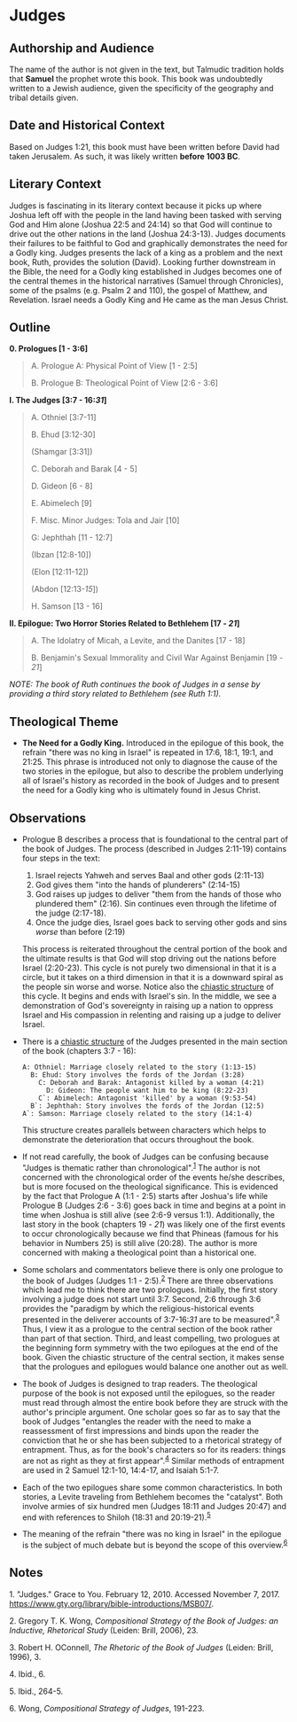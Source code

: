 # Judges

## Authorship and Audience
The name of the author is not given in the text, but Talmudic tradition holds that **Samuel** the prophet wrote this book. This book was undoubtedly written to a Jewish audience, given the specificity of the geography and tribal details given.

## Date and Historical Context
Based on Judges 1:21, this book must have been written before David had taken Jerusalem. As such, it was likely written **before 1003 BC**.

## Literary Context
Judges is fascinating in its literary context because it picks up where Joshua left off with the people in the land having been tasked with serving God and Him alone (Joshua 22:5 and 24:14) so that God will continue to drive out the other nations in the land (Joshua 24:3-13). Judges documents their failures to be faithful to God and graphically demonstrates the need for a Godly king. Judges presents the lack of a king as a problem and the next book, Ruth, provides the solution (David). Looking further downstream in the Bible, the need for a Godly king established in Judges becomes one of the central themes in the historical narratives (Samuel through Chronicles), some of the psalms (e.g. Psalm 2 and 110), the gospel of Matthew, and Revelation. Israel needs a Godly King and He came as the man Jesus Christ.

## Outline

**0. Prologues [1 - 3:6]**

  > A. Prologue A: Physical Point of View [1 - 2:5]
  > 
  > B. Prologue B: Theological Point of View [2:6 - 3:6]

**I. The Judges [3:7 - 16:*31*]**

  > A. Othniel [3:7-11]
  > 
  > B. Ehud [3:12-30]
  > 
  > (Shamgar [3:31])
  > 
  > C. Deborah and Barak [4 - 5]
  > 
  > D. Gideon [6 - 8]
  > 
  > E. Abimelech [9]
  > 
  > F. Misc. Minor Judges: Tola and Jair [10]
  > 
  > G: Jephthah [11 - 12:7]
  > 
  > (Ibzan [12:8-10])
  > 
  > (Elon [12:11-12])
  > 
  > (Abdon [12:13-*15*])
  > 
  > H. Samson [13 - 16]

**II. Epilogue: Two Horror Stories Related to Bethlehem [17 - *21*]**

  > A. The Idolatry of Micah, a Levite, and the Danites  [17 - 18]
  > 
  > B. Benjamin's Sexual Immorality and Civil War Against Benjamin [19 - *21*]

*NOTE: The book of Ruth continues the book of Judges in a sense by providing a third story related to Bethlehem (see Ruth 1:1).*

## Theological Theme
- **The Need for a Godly King.** Introduced in the epilogue of this book, the refrain "there was no king in Israel" is repeated in 17:6, 18:1, 19:1, and 21:25. This phrase is introduced not only to diagnose the cause of the two stories in the epilogue, but also to describe the problem underlying all of Israel's history as recorded in the book of Judges and to present the need for a Godly king who is ultimately found in Jesus Christ.

## Observations
- Prologue B describes a process that is foundational to the central part of the book of Judges. The process (described in Judges 2:11-19) contains four steps in the text:
  1. Israel rejects Yahweh and serves Baal and other gods (2:11-13)
  2. God gives them "into the hands of plunderers" (2:14-15)
  3. God raises up judges to deliver "them from the hands of those who plundered them" (2:16). Sin continues even through the lifetime of the judge (2:17-18).
  4. Once the judge dies, Israel goes back to serving other gods and sins *worse* than before (2:19)

  This process is reiterated throughout the central portion of the book and the ultimate results is that God will stop driving out the nations before Israel (2:20-23). This cycle is not purely two dimensional in that it is a circle, but it takes on a third dimension in that it is a downward spiral as the people sin worse and worse. Notice also the [chiastic structure](https://en.wikipedia.org/wiki/Chiastic_structure) of this cycle. It begins and ends with Israel's sin. In the middle, we see a demonstration of God's sovereignty in raising up a nation to oppress Israel and His compassion in relenting and raising up a judge to deliver Israel.

- There is a [chiastic structure](https://en.wikipedia.org/wiki/Chiastic_structure) of the Judges presented in the main section of the book (chapters 3:7 - 16):

    ```
    A: Othniel: Marriage closely related to the story (1:13-15)
      B: Ehud: Story involves the fords of the Jordan (3:28)
        C: Deborah and Barak: Antagonist killed by a woman (4:21)
          D: Gideon: The people want him to be king (8:22-23)
        C`: Abimelech: Antagonist 'killed' by a woman (9:53-54)
      B`: Jephthah: Story involves the fords of the Jordan (12:5)
    A`: Samson: Marriage closely related to the story (14:1-4)
    ```
  
  This structure creates parallels between characters which helps to demonstrate the deterioration that occurs throughout the book.

- If not read carefully, the book of Judges can be confusing because "Judges is thematic rather than chronological".<sup>[1](#footnote1)</sup> The author is not concerned with the chronological order of the events he/she describes, but is more focused on the theological significance. This is evidenced by the fact that Prologue A (1:1 - 2:5) starts after Joshua's life while Prologue B (Judges 2:6 - 3:6) goes back in time and begins at a point in time when Joshua is still alive (see 2:6-9 versus 1:1). Additionally, the last story in the book (chapters 19 - *21*) was likely one of the first events to occur chronologically because we find that Phineas (famous for his behavior in Numbers 25) is still alive (20:28). The author is more concerned with making a theological point than a historical one.
- Some scholars and commentators believe there is only one prologue to the book of Judges (Judges 1:1 - 2:5).<sup>[2](#footnote2)</sup> There are three observations which lead me to think there are two prologues. Initially, the first story involving a judge does not start until 3:7. Second, 2:6 through 3:6 provides the "paradigm by which the religious-historical events presented in the deliverer accounts of 3:7-16:*31* are to be measured".<sup>[3](#footnote3)</sup> Thus, I view it as a prologue to the central section of the book rather than part of that section. Third, and least compelling, two prologues at the beginning form symmetry with the two epilogues at the end of the book. Given the chiastic structure of the central section, it makes sense that the prologues and epilogues would balance one another out as well.
- The book of Judges is designed to trap readers. The theological purpose of the book is not exposed until the epilogues, so the reader must read through almost the entire book before they are struck with the author's principle argument. One scholar goes so far as to say that the book of Judges "entangles the reader with the need to make a reassessment of first impressions and binds upon the reader the conviction that he or she has been subjected to a rhetorical strategy of entrapment. Thus, as for the book's characters so for its readers: things are not as right as they at first appear".<sup>[4](#footnote4)</sup> Similar methods of entrapment are used in 2 Samuel 12:1-10, 14:4-17, and Isaiah 5:1-7.
- Each of the two epilogues share some common characteristics. In both stories, a Levite traveling from Bethlehem becomes the "catalyst". Both involve armies of six hundred men (Judges 18:11 and Judges 20:47) and end with references to Shiloh (18:31 and 20:19-21).<sup>[5](#footnote5)</sup>
- The meaning of the refrain "there was no king in Israel" in the epilogue is the subject of much debate but is beyond the scope of this overview.<sup>[6](#footnote6)</sup>

## Notes

<a id="footnote1">1. </a>"Judges." Grace to You. February 12, 2010. Accessed November 7, 2017. https://www.gty.org/library/bible-introductions/MSB07/.

<a id="footnote2">2. </a>Gregory T. K. Wong, *Compositional Strategy of the Book of Judges: an Inductive, Rhetorical Study* (Leiden: Brill, 2006), 23.

<a id="footnote3">3. </a>Robert H. OConnell, *The Rhetoric of the Book of Judges* (Leiden: Brill, 1996), 3.

<a id="footnote4">4. </a>Ibid., 6.

<a id="footnote5">5. </a>Ibid., 264-5.

<a id="footnote6">6. </a>Wong, *Compositional Strategy of Judges*, 191-223.
